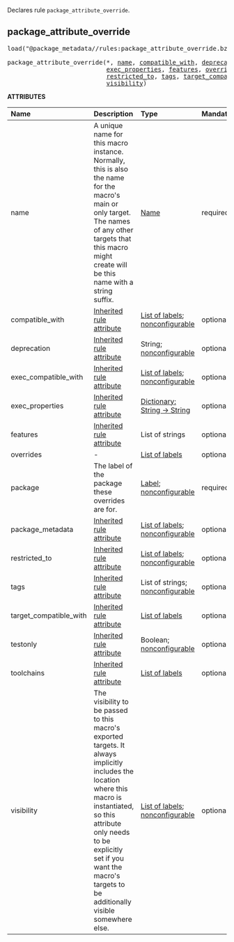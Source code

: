 <!-- Generated with Stardoc: http://skydoc.bazel.build -->

Declares rule `package_attribute_override`.

<a id="package_attribute_override"></a>

## package_attribute_override

<pre>
load("@package_metadata//rules:package_attribute_override.bzl", "package_attribute_override")

package_attribute_override(*, <a href="#package_attribute_override-name">name</a>, <a href="#package_attribute_override-compatible_with">compatible_with</a>, <a href="#package_attribute_override-deprecation">deprecation</a>, <a href="#package_attribute_override-exec_compatible_with">exec_compatible_with</a>,
                           <a href="#package_attribute_override-exec_properties">exec_properties</a>, <a href="#package_attribute_override-features">features</a>, <a href="#package_attribute_override-overrides">overrides</a>, <a href="#package_attribute_override-package">package</a>, <a href="#package_attribute_override-package_metadata">package_metadata</a>,
                           <a href="#package_attribute_override-restricted_to">restricted_to</a>, <a href="#package_attribute_override-tags">tags</a>, <a href="#package_attribute_override-target_compatible_with">target_compatible_with</a>, <a href="#package_attribute_override-testonly">testonly</a>, <a href="#package_attribute_override-toolchains">toolchains</a>,
                           <a href="#package_attribute_override-visibility">visibility</a>)
</pre>



**ATTRIBUTES**


| Name  | Description | Type | Mandatory | Default |
| :------------- | :------------- | :------------- | :------------- | :------------- |
| <a id="package_attribute_override-name"></a>name |  A unique name for this macro instance. Normally, this is also the name for the macro's main or only target. The names of any other targets that this macro might create will be this name with a string suffix.   | <a href="https://bazel.build/concepts/labels#target-names">Name</a> | required |  |
| <a id="package_attribute_override-compatible_with"></a>compatible_with |  <a href="https://bazel.build/reference/be/common-definitions#common.compatible_with">Inherited rule attribute</a>   | <a href="https://bazel.build/concepts/labels">List of labels</a>; <a href="https://bazel.build/reference/be/common-definitions#configurable-attributes">nonconfigurable</a> | optional |  `None`  |
| <a id="package_attribute_override-deprecation"></a>deprecation |  <a href="https://bazel.build/reference/be/common-definitions#common.deprecation">Inherited rule attribute</a>   | String; <a href="https://bazel.build/reference/be/common-definitions#configurable-attributes">nonconfigurable</a> | optional |  `None`  |
| <a id="package_attribute_override-exec_compatible_with"></a>exec_compatible_with |  <a href="https://bazel.build/reference/be/common-definitions#common.exec_compatible_with">Inherited rule attribute</a>   | <a href="https://bazel.build/concepts/labels">List of labels</a>; <a href="https://bazel.build/reference/be/common-definitions#configurable-attributes">nonconfigurable</a> | optional |  `None`  |
| <a id="package_attribute_override-exec_properties"></a>exec_properties |  <a href="https://bazel.build/reference/be/common-definitions#common.exec_properties">Inherited rule attribute</a>   | <a href="https://bazel.build/rules/lib/dict">Dictionary: String -> String</a> | optional |  `None`  |
| <a id="package_attribute_override-features"></a>features |  <a href="https://bazel.build/reference/be/common-definitions#common.features">Inherited rule attribute</a>   | List of strings | optional |  `None`  |
| <a id="package_attribute_override-overrides"></a>overrides |  -   | <a href="https://bazel.build/concepts/labels">List of labels</a> | optional |  `None`  |
| <a id="package_attribute_override-package"></a>package |  The label of the package these overrides are for.   | <a href="https://bazel.build/concepts/labels">Label</a>; <a href="https://bazel.build/reference/be/common-definitions#configurable-attributes">nonconfigurable</a> | required |  |
| <a id="package_attribute_override-package_metadata"></a>package_metadata |  <a href="https://bazel.build/reference/be/common-definitions#common.package_metadata">Inherited rule attribute</a>   | <a href="https://bazel.build/concepts/labels">List of labels</a>; <a href="https://bazel.build/reference/be/common-definitions#configurable-attributes">nonconfigurable</a> | optional |  `None`  |
| <a id="package_attribute_override-restricted_to"></a>restricted_to |  <a href="https://bazel.build/reference/be/common-definitions#common.restricted_to">Inherited rule attribute</a>   | <a href="https://bazel.build/concepts/labels">List of labels</a>; <a href="https://bazel.build/reference/be/common-definitions#configurable-attributes">nonconfigurable</a> | optional |  `None`  |
| <a id="package_attribute_override-tags"></a>tags |  <a href="https://bazel.build/reference/be/common-definitions#common.tags">Inherited rule attribute</a>   | List of strings; <a href="https://bazel.build/reference/be/common-definitions#configurable-attributes">nonconfigurable</a> | optional |  `None`  |
| <a id="package_attribute_override-target_compatible_with"></a>target_compatible_with |  <a href="https://bazel.build/reference/be/common-definitions#common.target_compatible_with">Inherited rule attribute</a>   | <a href="https://bazel.build/concepts/labels">List of labels</a> | optional |  `None`  |
| <a id="package_attribute_override-testonly"></a>testonly |  <a href="https://bazel.build/reference/be/common-definitions#common.testonly">Inherited rule attribute</a>   | Boolean; <a href="https://bazel.build/reference/be/common-definitions#configurable-attributes">nonconfigurable</a> | optional |  `None`  |
| <a id="package_attribute_override-toolchains"></a>toolchains |  <a href="https://bazel.build/reference/be/common-definitions#common.toolchains">Inherited rule attribute</a>   | <a href="https://bazel.build/concepts/labels">List of labels</a> | optional |  `None`  |
| <a id="package_attribute_override-visibility"></a>visibility |  The visibility to be passed to this macro's exported targets. It always implicitly includes the location where this macro is instantiated, so this attribute only needs to be explicitly set if you want the macro's targets to be additionally visible somewhere else.   | <a href="https://bazel.build/concepts/labels">List of labels</a>; <a href="https://bazel.build/reference/be/common-definitions#configurable-attributes">nonconfigurable</a> | optional |  |


